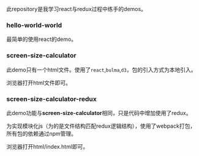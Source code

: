 此repository是我学习react与redux过程中练手的demos。
### hello-world-world
最简单的使用react的demo。
### screen-size-calculator
此demo只有一个html文件。使用了`react`,`bulma`,`d3`，包的引入方式为本地引入。

浏览器打开html文件即可。

### screen-size-calculator-redux
此demo功能与**screen-size-calculator**相同，只是代码中增加使用了redux。

为实现模块化js（为的是文件结构匹配redux逻辑结构），使用了webpack打包，所有包的依赖通过npm管理。

浏览器打开html/index.html即可。